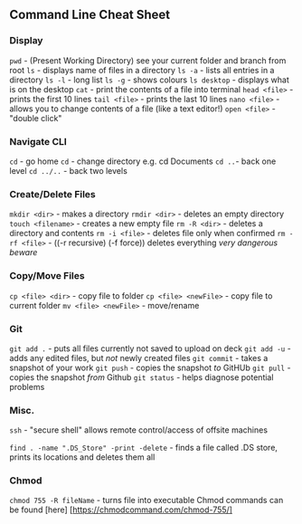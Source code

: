 ## Command Line Cheat Sheet

### Display
```pwd``` - (Present Working Directory) see your current folder and branch from root 
```ls``` - displays name of files in a directory
```ls -a``` - lists all entries in a directory
```ls -l``` - long list
```ls -g``` - shows colours
```ls desktop``` - displays what is on the desktop
```cat``` <file> - print the contents of a file into terminal
```head <file>``` - prints the first 10 lines
```tail <file>``` - prints the last 10 lines
```nano <file>``` - allows you to change contents of a file (like a text editor!)
```open <file>``` - "double click"

### Navigate CLI
```cd``` - go home
```cd``` <folder> - change directory e.g. cd Documents
```cd ..```- back one level
```cd ../..``` - back two levels

### Create/Delete Files
```mkdir <dir>``` - makes a directory
```rmdir <dir>``` - deletes an empty directory
```touch <filename>``` - creates a new empty file
```rm -R <dir>``` - deletes a directory and contents
```rm -i <file>``` - deletes file only when confirmed
```rm -rf <file>``` - ((-r recursive) (-f force)) deletes everything *very dangerous *beware**
### Copy/Move Files
```cp <file> <dir>``` - copy file to folder
```cp <file> <newFile>``` - copy file to current folder
```mv <file> <newFile>``` - move/rename

### Git
```git add .``` - puts all files currently not saved to upload on deck
    ```git add -u``` - adds any edited files, but *not* newly created files 
```git commit``` - takes a snapshot of your work
```git push``` - copies the snapshot *to* GitHUb
```git pull``` - copies the snapshot *from* Github
```git status``` - helps diagnose potential problems

### Misc.
```ssh``` - "secure shell" allows remote control/access of offsite machines

```find . -name ".DS_Store" -print -delete``` - finds a file called .DS store, prints its locations and deletes them all

### Chmod

```chmod 755 -R fileName``` - turns file into executable
Chmod commands can be found [here] [https://chmodcommand.com/chmod-755/]

